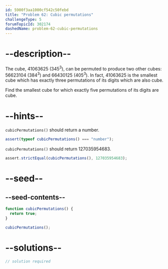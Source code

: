 ```yaml
---
id: 5900f3aa1000cf542c50febd
title: "Problem 62: Cubic permutations"
challengeType: 5
forumTopicId: 302174
dashedName: problem-62-cubic-permutations
---
```


# --description--

The cube, 41063625 (345<sup>3</sup>), can be permuted to produce two other cubes: 56623104 (384<sup>3</sup>) and 66430125 (405<sup>3</sup>). In fact, 41063625 is the smallest cube which has exactly three permutations of its digits which are also cube.

Find the smallest cube for which exactly five permutations of its digits are cube.

# --hints--

`cubicPermutations()` should return a number.

```js
assert(typeof cubicPermutations() === "number");
```

`cubicPermutations()` should return 127035954683.

```js
assert.strictEqual(cubicPermutations(), 127035954683);
```

# --seed--

## --seed-contents--

```js
function cubicPermutations() {
  return true;
}

cubicPermutations();
```

# --solutions--

```js
// solution required
```
